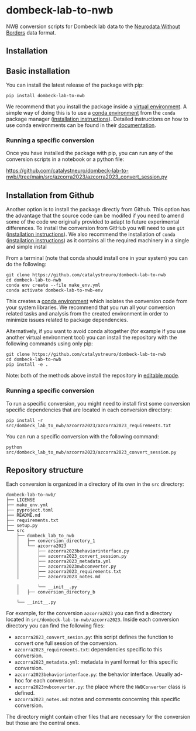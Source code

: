 # dombeck-lab-to-nwb
NWB conversion scripts for Dombeck lab data to the [Neurodata Without Borders](https://nwb-overview.readthedocs.io/) data format.


## Installation
## Basic installation

You can install the latest release of the package with pip:

```
pip install dombeck-lab-to-nwb
```

We recommend that you install the package inside a [virtual environment](https://docs.python.org/3/tutorial/venv.html). A simple way of doing this is to use a [conda environment](https://docs.conda.io/projects/conda/en/latest/user-guide/concepts/environments.html) from the `conda` package manager ([installation instructions](https://docs.conda.io/en/latest/miniconda.html)). Detailed instructions on how to use conda environments can be found in their [documentation](https://docs.conda.io/projects/conda/en/latest/user-guide/tasks/manage-environments.html).

### Running a specific conversion
Once you have installed the package with pip, you can run any of the conversion scripts in a notebook or a python file:

https://github.com/catalystneuro/dombeck-lab-to-nwb//tree/main/src/azcorra2023/azcorra2023_convert_session.py




## Installation from Github
Another option is to install the package directly from Github. This option has the advantage that the source code can be modifed if you need to amend some of the code we originally provided to adapt to future experimental differences. To install the conversion from GitHub you will need to use `git` ([installation instructions](https://github.com/git-guides/install-git)). We also recommend the installation of `conda` ([installation instructions](https://docs.conda.io/en/latest/miniconda.html)) as it contains all the required machinery in a single and simple instal

From a terminal (note that conda should install one in your system) you can do the following:

```
git clone https://github.com/catalystneuro/dombeck-lab-to-nwb
cd dombeck-lab-to-nwb
conda env create --file make_env.yml
conda activate dombeck-lab-to-nwb-env
```

This creates a [conda environment](https://docs.conda.io/projects/conda/en/latest/user-guide/concepts/environments.html) which isolates the conversion code from your system libraries.  We recommend that you run all your conversion related tasks and analysis from the created environment in order to minimize issues related to package dependencies.

Alternatively, if you want to avoid conda altogether (for example if you use another virtual environment tool) you can install the repository with the following commands using only pip:

```
git clone https://github.com/catalystneuro/dombeck-lab-to-nwb
cd dombeck-lab-to-nwb
pip install -e .
```

Note:
both of the methods above install the repository in [editable mode](https://pip.pypa.io/en/stable/cli/pip_install/#editable-installs).

### Running a specific conversion
To run a specific conversion, you might need to install first some conversion specific dependencies that are located in each conversion directory:
```
pip install -r src/dombeck_lab_to_nwb/azcorra2023/azcorra2023_requirements.txt
```

You can run a specific conversion with the following command:
```
python src/dombeck_lab_to_nwb/azcorra2023/azcorra2023_convert_session.py
```

## Repository structure
Each conversion is organized in a directory of its own in the `src` directory:

    dombeck-lab-to-nwb/
    ├── LICENSE
    ├── make_env.yml
    ├── pyproject.toml
    ├── README.md
    ├── requirements.txt
    ├── setup.py
    └── src
        ├── dombeck_lab_to_nwb
        │   ├── conversion_directory_1
        │   └── azcorra2023
        │       ├── azcorra2023behaviorinterface.py
        │       ├── azcorra2023_convert_session.py
        │       ├── azcorra2023_metadata.yml
        │       ├── azcorra2023nwbconverter.py
        │       ├── azcorra2023_requirements.txt
        │       ├── azcorra2023_notes.md

        │       └── __init__.py
        │   ├── conversion_directory_b

        └── __init__.py

 For example, for the conversion `azcorra2023` you can find a directory located in `src/dombeck-lab-to-nwb/azcorra2023`. Inside each conversion directory you can find the following files:

* `azcorra2023_convert_sesion.py`: this script defines the function to convert one full session of the conversion.
* `azcorra2023_requirements.txt`: dependencies specific to this conversion.
* `azcorra2023_metadata.yml`: metadata in yaml format for this specific conversion.
* `azcorra2023behaviorinterface.py`: the behavior interface. Usually ad-hoc for each conversion.
* `azcorra2023nwbconverter.py`: the place where the `NWBConverter` class is defined.
* `azcorra2023_notes.md`: notes and comments concerning this specific conversion.

The directory might contain other files that are necessary for the conversion but those are the central ones.
